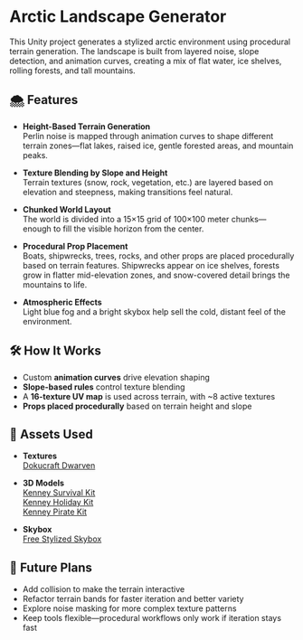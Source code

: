 # Arctic Landscape Generator

This Unity project generates a stylized arctic environment using procedural terrain generation. The landscape is built from layered noise, slope detection, and animation curves, creating a mix of flat water, ice shelves, rolling forests, and tall mountains.

## 🌨️ Features

- **Height-Based Terrain Generation**  
  Perlin noise is mapped through animation curves to shape different terrain zones—flat lakes, raised ice, gentle forested areas, and mountain peaks.

- **Texture Blending by Slope and Height**  
  Terrain textures (snow, rock, vegetation, etc.) are layered based on elevation and steepness, making transitions feel natural.

- **Chunked World Layout**  
  The world is divided into a 15×15 grid of 100×100 meter chunks—enough to fill the visible horizon from the center.

- **Procedural Prop Placement**  
  Boats, shipwrecks, trees, rocks, and other props are placed procedurally based on terrain features. Shipwrecks appear on ice shelves, forests grow in flatter mid-elevation zones, and snow-covered detail brings the mountains to life.

- **Atmospheric Effects**  
  Light blue fog and a bright skybox help sell the cold, distant feel of the environment.

## 🛠️ How It Works

- Custom **animation curves** drive elevation shaping  
- **Slope-based rules** control texture blending  
- A **16-texture UV map** is used across terrain, with ~8 active textures  
- **Props placed procedurally** based on terrain height and slope

## 🧩 Assets Used

- **Textures**  
  [Dokucraft Dwarven](https://dokucraft.co.uk/resource-packs/dwarven)

- **3D Models**  
  [Kenney Survival Kit](https://www.kenney.nl/assets/survival-kit)  
  [Kenney Holiday Kit](https://www.kenney.nl/assets/holiday-kit)  
  [Kenney Pirate Kit](https://www.kenney.nl/assets/pirate-kit)

- **Skybox**  
  [Free Stylized Skybox](https://assetstore.unity.com/packages/2d/textures-materials/sky/free-stylized-skybox-212257)

## 🚧 Future Plans

- Add collision to make the terrain interactive  
- Refactor terrain bands for faster iteration and better variety  
- Explore noise masking for more complex texture patterns  
- Keep tools flexible—procedural workflows only work if iteration stays fast

